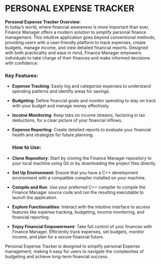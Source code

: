 # PERSONAL EXPENSE TRACKER
**Personal Expense Tracker Overview**:  
In today’s world, where financial awareness is more important than ever, Finance Manager offers a modern solution to simplify personal finance management. This intuitive application goes beyond conventional methods, providing users with a user-friendly platform to track expenses, create budgets, manage income, and view detailed financial reports. Designed with both practicality and ease in mind, Finance Manager empowers individuals to take charge of their finances and make informed decisions with confidence.
### Key Features:  

- **Expense Tracking**: Easily log and categorize expenses to understand spending patterns and identify areas for savings.  
- **Budgeting**: Define financial goals and monitor spending to stay on track with your budget and manage money effectively.  
- **Income Monitoring**: Keep tabs on income streams, factoring in tax deductions, for a clear picture of your financial inflows.  
- **Expense Reporting**: Create detailed reports to evaluate your financial health and strategize for future planning.
  ### How to Use:  

- **Clone Repository**: Start by cloning the Finance Manager repository to your local machine using Git or by downloading the project files directly.  
- **Set Up Environment**: Ensure that you have a C++ development environment with a compatible compiler installed on your machine.  
- **Compile and Run**: Use your preferred C++ compiler to compile the Finance Manager source code and run the resulting executable to launch the application.  
- **Explore Functionalities**: Interact with the intuitive interface to access features like expense tracking, budgeting, income monitoring, and financial reporting.  
- **Enjoy Financial Empowerment**: Take full control of your finances with Finance Manager. Efficiently track expenses, set budgets, monitor income, and plan for a secure financial future.  

Personal Expense Tracker is designed to simplify personal Expense management, making it easy for users to navigate the complexities of budgeting and achieve long-term financial success.
